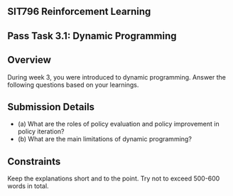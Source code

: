 ## SIT796 Reinforcement Learning

## Pass Task 3.1: Dynamic Programming

## Overview

During week 3, you were introduced to dynamic programming. Answer the following questions based on your learnings.

## Submission Details

- (a) What are the roles of policy evaluation and policy improvement in policy iteration?
- (b) What are the main limitations of dynamic programming?

## Constraints

Keep the explanations short and to the point. Try not to exceed 500-600 words in total.